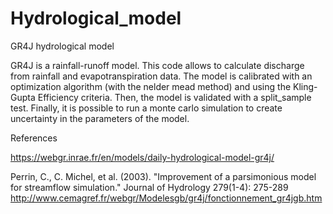# Hydrological_model
GR4J hydrological model

GR4J is a rainfall-runoff model. This code allows to calculate discharge from rainfall and evapotranspiration data. The model is calibrated with an optimization algorithm (with the nelder mead method) and using the Kling-Gupta Efficiency criteria. 
Then, the model is validated with a split_sample test. Finally, it is possible to run a monte carlo simulation to create uncertainty in the parameters of the model.

References

https://webgr.inrae.fr/en/models/daily-hydrological-model-gr4j/

 Perrin, C., C. Michel, et al. (2003). "Improvement of a parsimonious model for streamflow simulation." Journal of Hydrology 279(1-4): 275-289  http://www.cemagref.fr/webgr/Modelesgb/gr4j/fonctionnement_gr4jgb.htm
